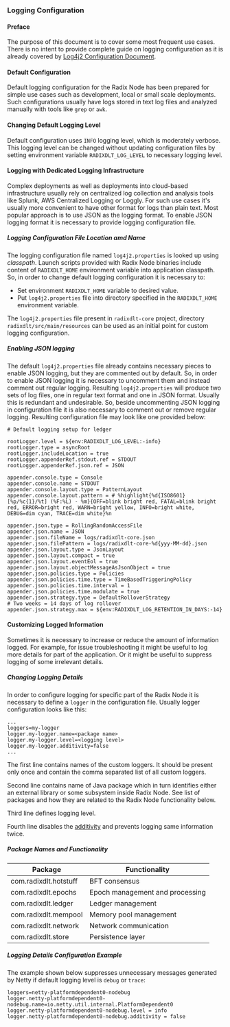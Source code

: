 ### Logging Configuration

#### Preface
The purpose of this document is to cover some most frequent use cases. There is no intent to provide complete guide on
logging configuration as it is already covered by [Log4j2 Configuration Document](https://logging.apache.org/log4j/2.x/manual/configuration.html).

#### Default Configuration
Default logging configuration for the Radix Node has been prepared for simple use cases such as development, 
local or small scale deployments. Such configurations usually have logs stored in text log files and analyzed 
manually with tools like `grep` or `awk`.
#### Changing Default Logging Level
Default configuration uses `INFO` logging level, which is moderately verbose. This logging level can be changed without
updating configuration files by setting environment variable `RADIXDLT_LOG_LEVEL` to necessary logging level.    

#### Logging with Dedicated Logging Infrastructure
Complex deployments as well as deployments into cloud-based infrastructure usually rely on centralized 
log collection and analysis tools like Splunk, AWS Centralized Logging or Loggly.
For such use cases it's usually more convenient to have other format for logs than plain text. Most popular approach is
to use JSON as the logging format. To enable JSON logging format it is necessary to provide logging configuration file.

##### Logging Configuration File Location amd Name 
The logging configuration file named `log4j2.properties` is looked up using _classpath_. Launch scripts provided with 
Radix Node binaries include content of `RADIXDLT_HOME` environment variable into application classpath. 
So, in order to change default logging configuration it is necessary to:
- Set environment `RADIXDLT_HOME` variable to desired value.
- Put `log4j2.properties` file into directory specified in the `RADIXDLT_HOME` environment variable. 

The `log4j2.properties` file present in `radixdlt-core` project, directory `radixdlt/src/main/resources` can be used
as an initial point for custom logging configuration.    

##### Enabling JSON logging

The default `log4j2.properties` file already contains necessary pieces to enable JSON logging, but they are commented 
out by default. So, in order to enable JSON logging it is necessary to uncomment them and instead comment out regular 
logging. Resulting `log4j2.properties` will produce two sets of log files, one in regular text format and one in JSON 
format. Usually this is redundant and undesirable. So, beside uncommenting JSON logging in configuration file it is 
also necessary to comment out or remove regular logging. Resulting configuration file may look like one provided below:

```
# Default logging setup for ledger

rootLogger.level = ${env:RADIXDLT_LOG_LEVEL:-info}
rootLogger.type = asyncRoot
rootLogger.includeLocation = true
rootLogger.appenderRef.stdout.ref = STDOUT
rootLogger.appenderRef.json.ref = JSON

appender.console.type = Console
appender.console.name = STDOUT
appender.console.layout.type = PatternLayout
appender.console.layout.pattern = # %highlight{%d{ISO8601} [%p/%c{1}/%t] (%F:%L) - %m}{OFF=blink bright red, FATAL=blink bright red, ERROR=bright red, WARN=bright yellow, INFO=bright white, DEBUG=dim cyan, TRACE=dim white}%n

appender.json.type = RollingRandomAccessFile
appender.json.name = JSON
appender.json.fileName = logs/radixdlt-core.json
appender.json.filePattern = logs/radixdlt-core-%d{yyy-MM-dd}.json
appender.json.layout.type = JsonLayout
appender.json.layout.compact = true
appender.json.layout.eventEol = true
appender.json.layout.objectMessageAsJsonObject = true
appender.json.policies.type = Policies
appender.json.policies.time.type = TimeBasedTriggeringPolicy
appender.json.policies.time.interval = 1
appender.json.policies.time.modulate = true
appender.json.strategy.type = DefaultRolloverStrategy
# Two weeks = 14 days of log rollover
appender.json.strategy.max = ${env:RADIXDLT_LOG_RETENTION_IN_DAYS:-14}
``` 
#### Customizing Logged Information 
Sometimes it is necessary to increase or reduce the amount of information logged. For example, for issue troubleshooting
it might be useful to log more details for part of the application. Or it might be useful to suppress logging
of some irrelevant details.
##### Changing Logging Details
In order to configure logging for specific part of the Radix Node it is necessary to define a `logger` in the 
configuration file. Usually logger configuration looks like this:

```
...
loggers=my-logger
logger.my-logger.name=<package name>
logger.my-logger.level=<logging level>
logger.my-logger.additivity=false
...

```
The first line contains names of the custom loggers. It should be present only once and contain the comma separated 
list of all custom loggers. 

Second line contains name of Java package which in turn identifies either an external library or some subsystem 
inside Radix Node. See list of packages and how they are related to the Radix Node functionality below.

Third line defines logging level.

Fourth line disables the [additivity](https://logging.apache.org/log4j/2.x/manual/configuration.html#Additivity) and 
prevents logging same information twice.

##### Package Names and Functionality

|  Package | Functionality |
| -------- | ------------- |
|com.radixdlt.hotstuff| BFT consensus|
|com.radixdlt.epochs| Epoch management and processing|
|com.radixdlt.ledger| Ledger management|
|com.radixdlt.mempool| Memory pool management|
|com.radixdlt.network| Network communication|
|com.radixdlt.store| Persistence layer|

##### Logging Details Configuration Example
The example shown below suppresses unnecessary messages generated by Netty if default logging level is 
`debug` or `trace`:
```
loggers=netty-platformdependent0-nodebug
logger.netty-platformdependent0-nodebug.name=io.netty.util.internal.PlatformDependent0
logger.netty-platformdependent0-nodebug.level = info
logger.netty-platformdependent0-nodebug.additivity = false
```

